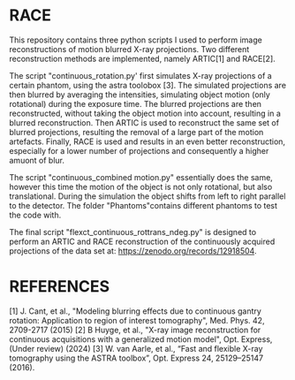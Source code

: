 # RACE
This repository contains three python scripts I used to perform image reconstructions of motion blurred X-ray projections. 
Two different reconstruction methods are implemented, namely ARTIC[1] and RACE[2].

The script "continuous_rotation.py' first simulates X-ray projections of a certain phantom, using the astra toolobox [3]. 
The simulated projections are then blurred by averaging the intensities, simulating object motion (only rotational) during the exposure time.
The blurred projections are then reconstructed, without taking the object motion into account, resulting in a blurred reconstruction.
Then ARTIC is used to reconstruct the same set of blurred projections, resulting the removal of a large part of the motion artefacts.
Finally, RACE is used and results in an even better reconstruction, especially for a lower number of projections and consequently a higher amuont of blur.

The script "continuous_combined motion.py" essentially does the same, however this time the motion of the object is not only rotational, but also translational.
During the simulation the object shifts from left to right parallel to the detector. The folder "Phantoms"contains different phantoms to test the code with.

The final script "flexct_continuous_rottrans_ndeg.py" is designed to perform an ARTIC and RACE reconstruction of the continuously acquired projections of the data set at: https://zenodo.org/records/12918504.





# REFERENCES
[1] J. Cant, et al., "Modeling blurring effects due to continuous gantry rotation: Application to region of interest tomography", Med. Phys. 42, 2709-2717 (2015)
[2] B Huyge, et al., "X-ray image reconstruction for continuous acquisitions with a generalized motion model", Opt. Express, (Under review) (2024)
[3] W. van Aarle, et al., “Fast and flexible X-ray tomography using the ASTRA toolbox”, Opt. Express 24, 25129–25147 (2016).
